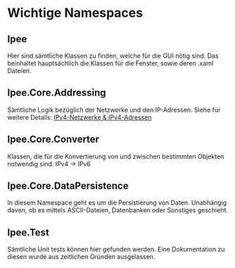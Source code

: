# Wichtige Namespaces

## Ipee

Hier sind sämtliche Klassen zu finden, welche für die GUI nötig sind. Das beinhaltet hauptsächlich die Klassen für die Fenster, sowie deren .xaml Dateien.

## Ipee.Core.Addressing

Sämtliche Logik bezüglich der Netzwerke und den IP-Adressen. Siehe für weitere Details: [IPv4-Netzwerke & IPv4-Adressen](~/articles/addressing.md)

## Ipee.Core.Converter

Klassen, die für die Konvertierung von und zwischen bestimmten Objekten notwendig sind. IPv4 -> IPv6

## Ipee.Core.DataPersistence

In diesem Namespace geht es um die Persistierung von Daten. Unabhängig davon, ob es mittels ASCII-Dateien, Datenbanken oder Sonstiges geschieht.

## Ipee.Test

Sämtliche Unit tests können hier gefunden werden. Eine Dokumentation zu diesen wurde aus zeitlichen Gründen ausgelassen.